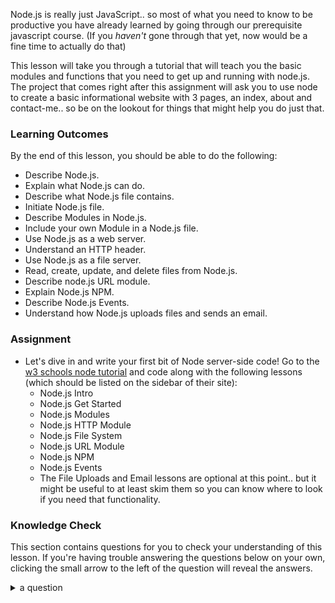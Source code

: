 Node.js is really just JavaScript.. so most of what you need to know to be productive you have already learned by going through our prerequisite javascript course. (If you *haven't* gone through that yet, now would be a fine time to actually do that)

This lesson will take you through a tutorial that will teach you the basic modules and functions that you need to get up and running with node.js.  The project that comes right after this assignment will ask you to use node to create a basic informational website with 3 pages, an index, about and contact-me.. so be on the lookout for things that might help you do just that.

### Learning Outcomes
By the end of this lesson, you should be able to do the following:

 - Describe Node.js.
 - Explain what Node.js can do.
 - Describe what Node.js file contains.
 - Initiate Node.js file.
 - Describe Modules in Node.js.
 - Include your own Module in a Node.js file.
 - Use Node.js as a web server.
 - Understand an HTTP header.
 - Use Node.js as a file server.
 - Read, create, update, and delete files from Node.js.
 - Describe node.js URL module.
 - Explain Node.js NPM.
 - Describe Node.js Events.
 - Understand how Node.js uploads files and sends an email.

### Assignment

<div class="lesson-content__panel" markdown="1">

- Let's dive in and write your first bit of Node server-side code!  Go to the [w3 schools node tutorial](https://www.w3schools.com/nodejs/default.asp) and code along with the following lessons (which should be listed on the sidebar of their site):
  - Node.js Intro
  - Node.js Get Started
  - Node.js Modules
  - Node.js HTTP Module
  - Node.js File System
  - Node.js URL Module
  - Node.js NPM
  - Node.js Events
  - The File Uploads and Email lessons are optional at this point.. but it might be useful to  at least skim them so you can know where to look if you need that functionality.
</div>

### Knowledge Check
This section contains questions for you to check your understanding of this lesson. If you're having trouble answering the questions below on your own, clicking the small arrow to the left of the question will reveal the answers.

<details>
<summary>a question</summary>
<ul><ul>
  <li>the answer to that question</li>
</ul></ul>
</details>
